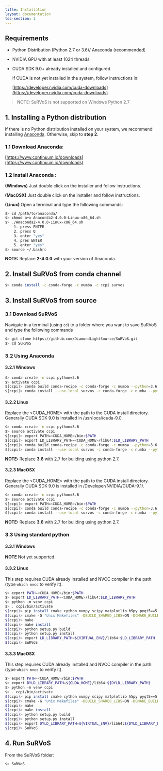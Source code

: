 ```yaml
---
title: Installation
layout: documentation
toc-section: 1
---
```


## Requirements

- Python Distribution (Python 2.7 or 3.6)/ Anaconda (recommended)

- NVIDIA GPU with at least 1024 threads

- CUDA SDK 9.0+ already installed and configured.

  If CUDA is not yet installed in the system, follow instructions in:

  [https://developer.nvidia.com/cuda-downloads](https://developer.nvidia.com/cuda-downloads)


> NOTE: SuRVoS is not supported on Windows Python 2.7

   
 
## 1. Installing a Python distribution

If there is no Python distribution installed on your system, we recommend installing [Anaconda](https://docs.continuum.io/anaconda/). Otherwise, skip to **step 2**.

### 1.1 Download Anaconda:

[https://www.continuum.io/downloads](https://www.continuum.io/downloads)

### 1.2 Install Anaconda :

**(Windows)** Just double click on the installer and follow instructions.

**(MacOSX)** Just double click on the installer and follow instructions.

**(Linux)** Open a terminal and type the following commands:

```bash
$> cd /path/to/anaconda/
$> chmod a+x Anaconda2-4.0.0-Linux-x86_64.sh
$> ./Anaconda2-4.0.0-Linux-x86_64.sh
    1. press ENTER
    2. press Q
    3. enter "yes"
    4. pres ENTER
    5. enter "yes"
$> source ~/.bashrc
```

**NOTE:** Replace **2-4.0.0** with your version of Anaconda.

## 2. Install SuRVoS from conda channel

```bash
$> conda install -c conda-forge -c numba -c ccpi survos
```


## 3. Install SuRVoS from source

### 3.1 Download SuRVoS

Navigate in a terminal (using `cd`) to a folder where you want to save SuRVoS and type the following commands

```bash
$> git clone https://github.com/DiamondLightSource/SuRVoS.git
$> cd SuRVoS
```

### 3.2 Using Anaconda

#### 3.2.1 Windows

```bash
$> conda create -n ccpi python=3.6
$> activate ccpi
$[ccpi]> conda build conda-recipe -c conda-forge -c numba --python=3.6
$[ccpi]> conda install --use-local survos -c conda-forge -c numba --python=3.6
```

#### 3.2.2 Linux
Replace the &lt;CUDA_HOME&gt; with the path to the CUDA install directory. Generally CUDA SDK 9.0 is installed in /usr/local/cuda-9.0.

```bash
$> conda create -n ccpi python=3.6
$> source activate ccpi
$[ccpi]> export PATH=<CUDA_HOME>/bin:$PATH
$[ccpi]> export LD_LIBRARY_PATH=<CUDA_HOME>/lib64:$LD_LIBRARY_PATH
$[ccpi]> conda build conda-recipe -c conda-forge -c numba --python=3.6
$[ccpi]> conda install --use-local survos -c conda-forge -c numba --python=3.6
```
**NOTE:** Replace **3.6** with 2.7 for building using python 2.7.

#### 3.2.3 MacOSX
Replace the &lt;CUDA_HOME&gt; with the path to the CUDA install directory. Generally CUDA SDK 9.0 is installed in /Developer/NVIDIA/CUDA-9.1/.

```bash
$> conda create -n ccpi python=3.6
$> source activate ccpi
$[ccpi]> export PATH=<CUDA_HOME>/bin:$PATH
$[ccpi]> conda build conda-recipe -c conda-forge -c numba --python=3.6
$[ccpi]> conda install --use-local survos -c conda-forge -c numba --python=3.6
```
**NOTE:** Replace **3.6** with 2.7 for building using python 2.7.
### 3.3 Using standard python

#### 3.3.1 Windows
**NOTE** Not yet supported.

#### 3.3.2 Linux
This step requires CUDA already installed and NVCC compiler in the path (type `which nvcc` to verify it).

```bash
$> export PATH=<CUDA_HOME>/bin:$PATH
$> export LD_LIBRARY_PATH=<CUDA_HOME>/lib64:$LD_LIBRARY_PATH
$> python -m venv ccpi
$> . ccpi/bin/activate
$(ccpi)> pip install cmake cython numpy scipy matplotlib h5py pyqt5==5.8.2 tifffile networkx scikit-image scikit-learn seaborn 
$(ccpi)> cmake -G "Unix Makefiles" -DBUILD_SHARED_LIBS=ON -DCMAKE_BUILD_TYPE=Release -DCMAKE_INSTALL_PREFIX="${VIRTUAL_ENV}" -DINSTALL_BIN_DIR="${VIRTUAL_ENV}/bin" -DINSTALL_LIB_DIR="${VIRTUAL_ENV}/lib64" survos/lib/src
$(ccpi)> make
$(ccpi)> make install
$(ccpi)> python setup.py build
$(ccpi)> python setup.py install
$(ccpi)> export LD_LIBRARY_PATH=${VIRTUAL_ENV}/lib64:$LD_LIBRARY_PATH
$(ccpi)> SuRVoS
```

#### 3.3.3 MacOSX
This step requires CUDA already installed and NVCC compiler in the path (type `which nvcc` to verify it).

```bash
$> export PATH=<CUDA_HOME>/bin:$PATH
$> export DYLD_LIBRARY_PATH=${CUDA_HOME}/lib64:${DYLD_LIBRARY_PATH}
$> python -m venv ccpi
$> . ccpi/bin/activate
$(ccpi)> pip install cmake cython numpy scipy matplotlib h5py pyqt5==5.8.2 tifffile networkx scikit-image scikit-learn seaborn 
$(ccpi)> cmake -G "Unix Makefiles" -DBUILD_SHARED_LIBS=ON -DCMAKE_BUILD_TYPE=Release -DCMAKE_INSTALL_PREFIX="${VIRTUAL_ENV}" -DINSTALL_BIN_DIR="${VIRTUAL_ENV}/bin" -DINSTALL_LIB_DIR="${VIRTUAL_ENV}/lib64" survos/lib/src
$(ccpi)> make
$(ccpi)> make install
$(ccpi)> python setup.py build
$(ccpi)> python setup.py install
$(ccpi)> export DYLD_LIBRARY_PATH=${VIRTUAL_ENV}/lib64:${DYLD_LIBRARY_PATH}
$(ccpi)> SuRVoS
```

## 4. Run SuRVoS

From the SuRVoS folder:

```bash
$> SuRVoS
```
